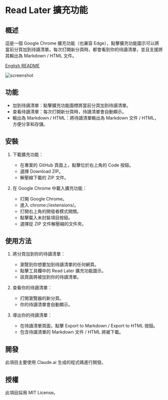 # Read Later 擴充功能
## 概述
這是一個 Google Chrome 擴充功能（也兼容 Edge），點擊擴充功能圖示可以將當前分頁加到待讀清單。每次打開新分頁時，都會看到你的待讀清單，並且支援將其輸出為 Markdown / HTML 文件。

[English README](README.md)

![screenshot](../screenshot/images/screenshot.jpg)

## 功能
- 加到待讀清單：點擊擴充功能圖標將當前分頁加到待讀清單。
- 查看待讀清單：每次打開新分頁時，待讀清單會自動顯示。
- 輸出為 Markdown / HTML：將待讀清單輸出為 Markdown 文件 / HTML，方便分享和存儲。

## 安裝
1. 下載擴充功能：
	- 在專案的 GitHub 頁面上，點擊位於右上角的 Code 按鈕。
	- 選擇 Download ZIP。
	- 解壓縮下載的 ZIP 文件。

2. 在 Google Chrome 中載入擴充功能：
	- 打開 Google Chrome。
	- 進入 chrome://extensions/。
	- 打開右上角的開發者模式開關。
	- 點擊載入未封裝項目按鈕。
	- 選擇從 ZIP 文件解壓縮的文件夾。

## 使用方法
1. 將分頁加到你的待讀清單：
	- 瀏覽到你想要加到待讀清單的任何網頁。
	- 點擊工具欄中的 Read Later 擴充功能圖示。
	- 該頁面將被加到你的待讀清單。

2. 查看你的待讀清單：
	- 打開瀏覽器的新分頁。
	- 你的待讀清單會自動顯示。

3. 導出你的待讀清單：
	- 在待讀清單頁面，點擊 Export to Markdown / Export to HTML 按鈕。
	- 包含待讀清單的 Markdown 文件 / HTML 將被下載。

## 開發
此項目主要使用 Claude.ai 生成的程式碼進行開發。


## 授權
此項目採用 MIT License。